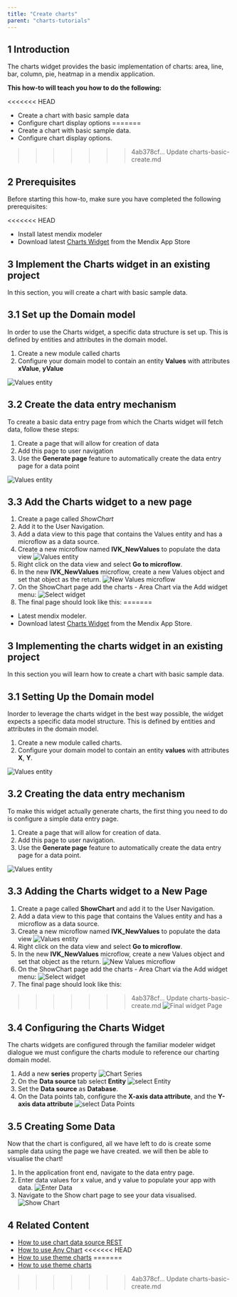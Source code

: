 ```yaml
---
title: "Create charts"
parent: "charts-tutorials"
---
```


## 1 Introduction

The charts widget provides the basic implementation of charts: area, line, bar, column, pie, heatmap in a mendix application.

**This how-to will teach you how to do the following:**

<<<<<<< HEAD
* Create a chart with basic sample data
* Configure chart display options
=======
* Create a chart with basic sample data.
* Configure chart display options.
>>>>>>> 4ab378cf... Update charts-basic-create.md

## 2 Prerequisites

Before starting this how-to, make sure you have completed the following prerequisites:

<<<<<<< HEAD
* Install latest mendix modeler
* Download latest [Charts Widget](https://appstore.home.mendix.com/link/app/105695/) from the Mendix App Store

## 3 Implement the Charts widget in an existing project

In this section, you will create a chart with basic sample data.

## 3.1 Set up the Domain model

In order to use the Charts widget, a specific data structure is set up. This is defined by entities and attributes in the domain model.

1. Create a new module called charts
2. Configure your domain model to contain an entity **Values** with attributes **xValue**, **yValue**

![Values entity](attachments/charts/charts-entity.png)

## 3.2 Create the data entry mechanism

To create a basic data entry page from which the Charts widget will fetch data, follow these steps:

1. Create a page that will allow for creation of data
1. Add this page to user navigation
1. Use the **Generate page** feature to automatically create the data entry page for a data point

![Values entity](attachments/charts/charts-generate-page.png)

## 3.3 Add the Charts widget to a new page

1. Create a page called *ShowChart*
1. Add it to the User Navigation.
1. Add a data view to this page that contains the Values entity and has a microflow as a data source.
1. Create a new microflow named **IVK_NewValues** to populate the data view
![Values entity](attachments/charts/charts-create-new-values.png)
1. Right click on the data view and select **Go to microflow**.
1. In the new **IVK_NewValues** microflow, create a new Values object and set that object as the return.
![New Values microflow](attachments/charts/charts-new-values-microflow.png)
1. On the ShowChart page add the charts - Area Chart via the Add widget menu:
![Select widget](attachments/charts/charts-select-chart.png)
1. The final page should look like this:
=======
* Latest mendix modeler.
* Download latest [Charts Widget](https://appstore.home.mendix.com/link/app/105695/) from the Mendix App Store.

## 3 Implementing the charts widget in an existing project

In this section you will learn how to create a chart with basic sample data.

## 3.1 Setting Up the Domain model

Inorder to leverage the charts widget in the best way possible, the widget expects a specific data model structure. This is defined by entities and attributes in the domain model.

1. Create a new module called charts.
2. Configure your domain model to contain an entity **values** with attributes **X**, **Y**.

![Values entity](attachments/charts/charts-entity.png)

## 3.2 Creating the data entry mechanism

To make this widget actually generate charts, the first thing you need to do is configure a simple data entry page.

1. Create a page that will allow for creation of data.
2. Add this page to user navigation.
3. Use the **Generate page** feature to automatically create the data entry page for a data point.

![Values entity](attachments/charts/charts-generate-page.png)

## 3.3 Adding the Charts widget to a New Page

1. Create a page called **ShowChart** and add it to the User Navigation.
2. Add a data view to this page that contains the Values entity and has a microflow as a data source.
3. Create a new microflow named **IVK_NewValues** to populate the data view
![Values entity](attachments/charts/charts-create-new-value.png)
4. Right click on the data view and select **Go to microflow**.
5. In the new **IVK_NewValues** microflow, create a new Values object and set that object as the return.
![New Values microflow](attachments/charts/charts-new-values-microflow.png)
6. On the ShowChart page add the charts - Area Chart via the Add widget menu:
![Select widget](attachments/charts/charts-select-chart.png)
7. The final page should look like this:
>>>>>>> 4ab378cf... Update charts-basic-create.md
![Final widget Page](attachments/charts/charts-widget-page.png)

## 3.4 Configuring the Charts Widget

The charts widgets are configured through the familiar modeler widget dialogue we must configure the charts module to reference our charting domain model.

1. Add a new **series** property
![Chart Series](attachments/charts/charts-series.png)
2. On the **Data source** tab select **Entity**
![select Entity](attachments/charts/chart-add-entity.png)
3. Set the **Data source** as **Database**.
4. On the Data points tab, configure the **X-axis data attribute**, and the **Y-axis data attribute**
![select Data Points](attachments/charts/charts-data-points.png)

## 3.5 Creating Some Data

Now that the chart is configured, all we have left to do is create some sample data using the page we have created. we will then be able to visualise the chart!

1. In the application front end, navigate to the data entry page.
2. Enter data values for x value, and y value to populate your app with data.
![Enter Data](attachments/charts/charts-front-end.png)
3. Navigate to the  Show chart page to see your data visualised.
![Show Chart](attachments/charts/charts-area-chart.png)

## 4 Related Content

* [How to use chart data source REST](charts-basic-rest)
* [How to use Any Chart](charts-any-usage)
<<<<<<< HEAD
* [How to use theme charts](charts-theme)
=======
* [How to use theme charts](charts-theme)
>>>>>>> 4ab378cf... Update charts-basic-create.md
